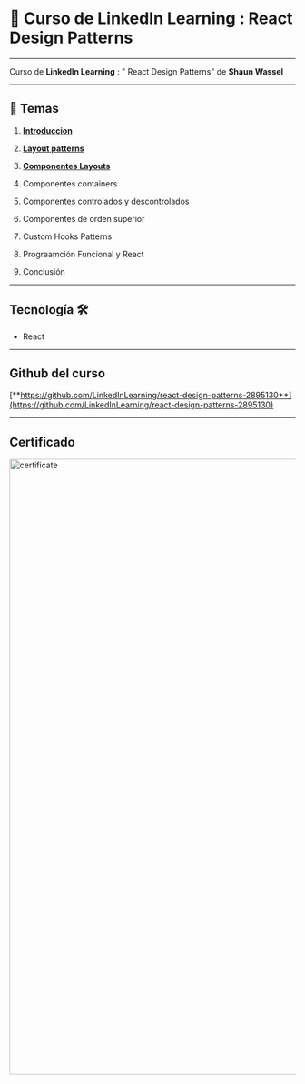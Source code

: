 # :star2: Curso de LinkedIn Learning : React Design Patterns

---

Curso de **LinkedIn Learning** : " React Design Patterns" de **Shaun Wassel**

---

## :book: Temas

1. [**Introduccion**](https://github.com/eugenia1984/react-varios-cursos/blob/main/06_react_design_patterns/01_introduction.md)

2. [**Layout patterns**](https://github.com/eugenia1984/react-varios-cursos/blob/main/06_react_design_patterns/02_layout_patterns.md)

3. [**Componentes Layouts**](https://github.com/eugenia1984/react-varios-cursos/blob/main/06_react_design_patterns/03_container_components.md)

4. Componentes containers

5. Componentes controlados y descontrolados

6. Componentes de orden superior

7. Custom Hooks Patterns

8. Prograamción Funcional y React

9. Conclusión


---

## Tecnología 🛠️

- React

---

## Github del curso

[**https://github.com/LinkedInLearning/react-design-patterns-2895130**](https://github.com/LinkedInLearning/react-design-patterns-2895130)

---

## Certificado


<img width="1083" alt="certificate" src="https://user-images.githubusercontent.com/72580574/212189884-ea3b88b8-afdc-47b6-9f33-2259e70e9893.png">

